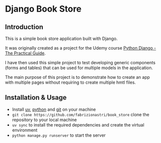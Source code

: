 # Django Book Store

## Introduction
This is a simple book store application built with Django. 

It was originally created as a project for the Udemy course [Python Django - The Practical Guide](https://www.udemy.com/course/python-django-the-practical-guide/).

I have then used this simple project to test developing generic components (forms and tables) that can be used for multiple models in the application.

The main purpose of this project is to demonstrate how to create an app with multiple pages without requiring to create multiple hmtl files.

## Installation & Usage

- Install [uv](https://docs.astral.sh/uv/), [python](https://www.python.org/downloads/) and [git](https://git-scm.com/book/en/v2/Getting-Started-Installing-Git) on your machine
- `git clone https://github.com/fabrizionastri/book_store` clone the repository to your local machine
- `uv sync` to install the required dependencies and create the virtual environment
- `python manage.py runserver` to start the server
